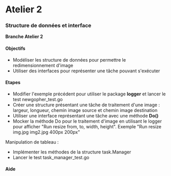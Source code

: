 # Atelier 2
### Structure de données et interface

**Branche Atelier 2**

#### Objectifs

* Modéliser les structure de données pour permettre le redimensionnement d'image
* Utiliser des interfaces pour représenter une tâche pouvant s'exécuter

#### Etapes

* Modifier l'exemple précédent pour utiliser le package **logger** et lancer le test newgopher_test.go
* Créer une structure présentant une tâche de traitement d'une image : largeur, longueur, chemin image source et chemin image destination
* Utiliser une interface représentant une tâche avec une méthode **Do()**
* Mocker la méthode Do pour le traitement d'image en utilisant le logger pour afficher "Run resize from, to, width, height". Exemple "Run resize img.jpg img2.jpg 400px 200px"

Manipulation de tableau :
* Implémenter les méthodes de la structure task.Manager
* Lancer le test task_manager_test.go

#### Aide